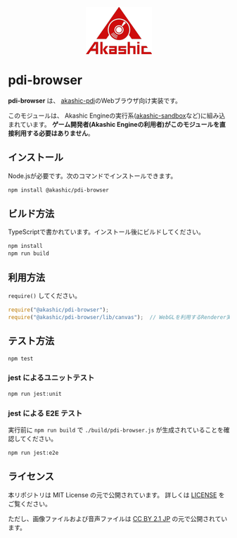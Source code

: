 <p align="center">
<img src="https://github.com/akashic-games/pdi-browser/blob/master/img/akashic.png"/>
</p>

# pdi-browser

**pdi-browser** は、 [akashic-pdi](https://github.com/akashic-games/akashic-pdi)のWebブラウザ向け実装です。

このモジュールは、 Akashic Engineの実行系([akashic-sandbox](https://github.com/akashic-games/akashic-sandbox)など)に組み込まれています。
**ゲーム開発者(Akashic Engineの利用者)がこのモジュールを直接利用する必要はありません**。

## インストール

Node.jsが必要です。次のコマンドでインストールできます。

```sh
npm install @akashic/pdi-browser
```

## ビルド方法

TypeScriptで書かれています。インストール後にビルドしてください。

```sh
npm install
npm run build
```

## 利用方法

`require()` してください。

```javascript
require("@akashic/pdi-browser");
require("@akashic/pdi-browser/lib/canvas");  // WebGLを利用するRenderer実装が不要な場合
```

## テスト方法

```sh
npm test
```

### jest によるユニットテスト

```sh
npm run jest:unit
```

### jest による E2E テスト

実行前に `npm run build` で `./build/pdi-browser.js` が生成されていることを確認してください。

```sh
npm run jest:e2e
```

## ライセンス
本リポジトリは MIT License の元で公開されています。
詳しくは [LICENSE](https://github.com/akashic-games/pdi-browser/blob/master/LICENSE) をご覧ください。

ただし、画像ファイルおよび音声ファイルは
[CC BY 2.1 JP](https://creativecommons.org/licenses/by/2.1/jp/) の元で公開されています。
